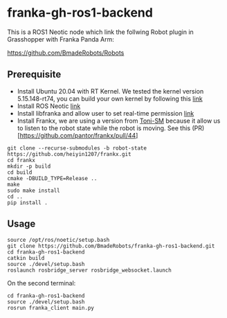 # franka-gh-ros1-backend

This is a ROS1 Neotic node which link the follwing Robot plugin in Grasshopper with Franka Panda Arm: 

https://github.com/BmadeRobots/Robots

## Prerequisite
- Install Ubuntu 20.04 with RT Kernel. We tested the kernel version 5.15.148-rt74, you can build your own kernel by following this [link](https://www.acontis.com/en/building-a-real-time-linux-kernel-in-ubuntu-preemptrt.html) 
- Install ROS Neotic [link](http://wiki.ros.org/noetic/Installation/Ubuntu)
- Install libfranka and allow user to set real-time permission [link](https://frankaemika.github.io/docs/installation_linux.html)
- Install Frankx, we are using a version from [Toni-SM](https://github.com/Toni-SM) because it allow us to listen to the robot state while the robot is moving. See this (PR)[https://github.com/pantor/frankx/pull/44]
```
git clone --recurse-submodules -b robot-state https://github.com/heiyin1207/frankx.git
cd frankx
mkdir -p build
cd build
cmake -DBUILD_TYPE=Release ..
make
sudo make install
cd ..
pip install .
```
## Usage
```
source /opt/ros/noetic/setup.bash
git clone https://github.com/BmadeRobots/franka-gh-ros1-backend.git
cd franka-gh-ros1-backend
catkin build
source ./devel/setup.bash 
roslaunch rosbridge_server rosbridge_websocket.launch
```

On the second terminal:
```
cd franka-gh-ros1-backend
source ./devel/setup.bash 
rosrun franka_client main.py 
```

